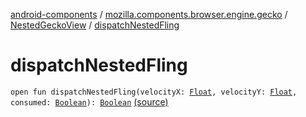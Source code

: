 [android-components](../../index.md) / [mozilla.components.browser.engine.gecko](../index.md) / [NestedGeckoView](index.md) / [dispatchNestedFling](./dispatch-nested-fling.md)

# dispatchNestedFling

`open fun dispatchNestedFling(velocityX: `[`Float`](https://kotlinlang.org/api/latest/jvm/stdlib/kotlin/-float/index.html)`, velocityY: `[`Float`](https://kotlinlang.org/api/latest/jvm/stdlib/kotlin/-float/index.html)`, consumed: `[`Boolean`](https://kotlinlang.org/api/latest/jvm/stdlib/kotlin/-boolean/index.html)`): `[`Boolean`](https://kotlinlang.org/api/latest/jvm/stdlib/kotlin/-boolean/index.html) [(source)](https://github.com/mozilla-mobile/android-components/blob/master/components/browser/engine-gecko-beta/src/main/java/mozilla/components/browser/engine/gecko/NestedGeckoView.kt#L126)